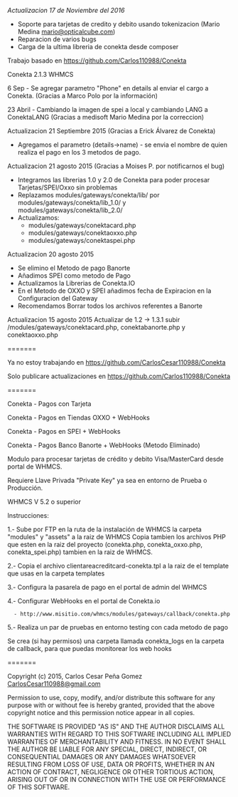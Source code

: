*Actualizacion 17 de Noviembre del 2016*

- Soporte para tarjetas de credito y debito usando tokenizacion (Mario Medina mario@opticalcube.com)
- Reparacion de varios bugs
- Carga de la ultima libreria de conekta desde composer

Trabajo basado en https://github.com/Carlos110988/Conekta


Conekta 2.1.3 WHMCS

6 Sep - Se agregar parametro "Phone" en details al enviar el cargo a Conekta. (Gracias a Marco Polo por la información)

23 Abril - Cambiando la imagen de spei a local y cambiando LANG a ConektaLANG (Gracias a medisoft Mario Medina por la correccion)

Actualizacion 21 Septiembre 2015 (Gracias a Erick Álvarez de Conekta)

* Agregamos el parametro (details->name) - se envia el nombre de quien realiza el pago en los 3 metodos de pago. 

Actualizacion 21 agosto 2015 (Gracias a Moises P. por notificarnos el bug)

* Integramos las librerias 1.0 y 2.0 de Conekta para poder procesar Tarjetas/SPEI/Oxxo sin problemas
* Replazamos modules/gateways/conekta/lib/ por modules/gateways/conekta/lib_1.0/ y modules/gateways/conekta/lib_2.0/
* Actualizamos:
	- modules/gateways/conektacard.php
	- modules/gateways/conektaoxxo.php
	- modules/gateways/conektaspei.php

Actualizacion 20 agosto 2015

* Se elimino el Metodo de pago Banorte
* Añadimos SPEI como metodo de Pago
* Actualizamos la Librerias de Conekta.IO
* En el Metodo de OXXO y SPEI añadimos fecha de Expiracion en la Configuracion del Gateway
* Recomendamos Borrar todos los archivos referentes a Banorte

Actualizacion 15 agosto 2015
Actualizar de 1.2 -> 1.3.1 subir  /modules/gateways/conektacard.php, conektabanorte.php y conektaoxxo.php

=======

Ya no estoy trabajando en https://github.com/CarlosCesar110988/Conekta

Solo publicare actualizaciones en https://github.com/Carlos110988/Conekta

=======

Conekta - Pagos con Tarjeta

Conekta - Pagos en Tiendas OXXO + WebHooks

Conekta - Pagos en SPEI + WebHooks

Conekta - Pagos Banco Banorte + WebHooks (Metodo Eliminado)



Modulo para procesar tarjetas de crédito y debito Visa/MasterCard desde portal de WHMCS.

Requiere Llave Privada "Private Key" ya sea en entorno de Prueba o Producción.

WHMCS V 5.2 o superior

Instrucciones:

1.- Sube por FTP en la ruta de la instalación de WHMCS la carpeta "modules" y "assets" a la raiz de WHMCS
    Copia tambien los archivos PHP que esten en la raiz del proyecto (conekta.php, conekta_oxxo.php, conekta_spei.php) tambien en
    la raiz de WHMCS.

2.- Copia el archivo clientareacreditcard-conekta.tpl a la raiz de el template que usas en la carpeta templates

3.- Configura la pasarela de pago en el portal de admin del WHMCS

4.- Configurar WebHooks en el portal de Conekta.io
    
      - http://www.misitio.com/whmcs/modules/gateways/callback/conekta.php

5.- Realiza un par de pruebas en entorno testing con cada metodo de pago


Se crea (si hay permisos) una carpeta llamada conekta_logs en la carpeta de callback, para que puedas monitorear los web hooks


=======

Copyright (c) 2015, Carlos Cesar Peña Gomez <CarlosCesar110988@gmail.com>

Permission to use, copy, modify, and/or distribute this software for any purpose with or without fee is hereby granted, provided that the above copyright notice and this permission notice appear in all copies.

THE SOFTWARE IS PROVIDED "AS IS" AND THE AUTHOR DISCLAIMS ALL WARRANTIES WITH REGARD TO THIS SOFTWARE INCLUDING ALL IMPLIED WARRANTIES OF MERCHANTABILITY AND FITNESS. IN NO EVENT SHALL THE AUTHOR BE LIABLE FOR ANY SPECIAL, DIRECT, INDIRECT, OR CONSEQUENTIAL DAMAGES OR ANY DAMAGES WHATSOEVER RESULTING FROM LOSS OF USE, DATA OR PROFITS, WHETHER IN AN ACTION OF CONTRACT, NEGLIGENCE OR OTHER TORTIOUS ACTION, ARISING OUT OF OR IN CONNECTION WITH THE USE OR PERFORMANCE OF THIS SOFTWARE.
